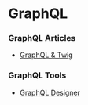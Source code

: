 # GraphQL

### GraphQL Articles
- [GraphQL & Twig](https://www.amazeelabs.com/en/journal/amazeenar-1-graphql-twig-recap)

### GraphQL Tools
- [GraphQL Designer](http://graphqldesigner.com/)
<!--stackedit_data:
eyJoaXN0b3J5IjpbLTk0NTg1MTU1Nyw3MzA5OTgxMTZdfQ==
-->
